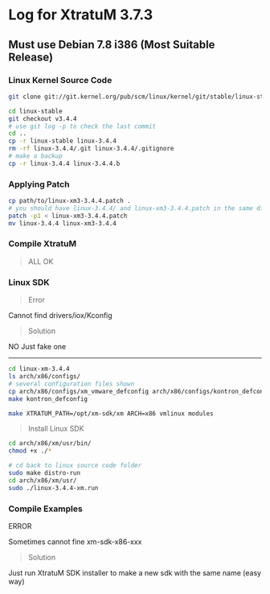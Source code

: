 # Log for XtratuM 3.7.3

## Must use Debian 7.8 i386 (Most Suitable Release)

### Linux Kernel Source Code

```sh
git clone git://git.kernel.org/pub/scm/linux/kernel/git/stable/linux-stable.git

cd linux-stable
git checkout v3.4.4
# use git log -p to check the last commit
cd ..
cp -r linux-stable linux-3.4.4
rm -rf linux-3.4.4/.git linux-3.4.4/.gitignore
# make a backup
cp -r linux-3.4.4 linux-3.4.4.b
```

### Applying Patch

```sh
cp path/to/linux-xm3-3.4.4.patch .
# you should have linux-3.4.4/ and linux-xm3-3.4.4.patch in the same directory
patch -p1 < linux-xm3-3.4.4.patch
mv linux-3.4.4 linux-xm3-3.4.4
```

### Compile XtratuM

> ALL OK


### Linux SDK

> Error

Cannot find drivers/iox/Kconfig

> Solution

NO
Just fake one

--------------------

```sh
cd linux-xm-3.4.4
ls arch/x86/configs/
# several configuration files shown
cp arch/x86/configs/xm_vmware_defconfig arch/x86/configs/kontron_defconfig
make kontron_defconfig

make XTRATUM_PATH=/opt/xm-sdk/xm ARCH=x86 vmlinux modules
```

> Install Linux SDK

```sh
cd arch/x86/xm/usr/bin/
chmod +x ./*

# cd back to linux source code folder
sudo make distro-run
cd arch/x86/xm/usr/
sudo ./linux-3.4.4-xm.run
```

### Compile Examples

ERROR

Sometimes cannot fine xm-sdk-x86-xxx

> Solution

Just run XtratuM SDK installer to make a new sdk with the same name (easy way)
